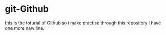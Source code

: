 # git-Github
this is the toturial of Github so i make practise through this repository
i have one more new line.
